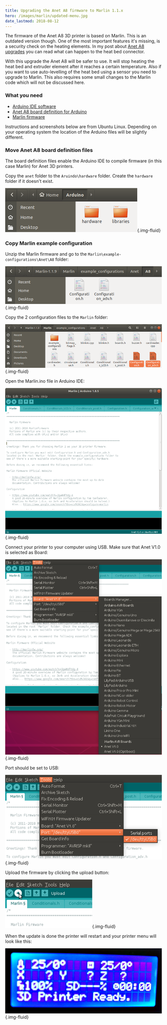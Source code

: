 ```yaml
---
title: Upgrading the Anet A8 firmware to Marlin 1.1.x
hero: /images/marlin/updated-menu.jpg
date_lastmod: 2018-08-12
---
```


The firmware of the Anet A8 3D printer is based on Marlin. This is an outdated version though.
One of the most important features it's missing, is a security check on the heating elements.
In my post about [Anet A8 upgrades](/blog/2018/05/06/a-year-with-the-anet-a8-3d-printer/) you can
read what can happen to the heat bed connector.

<!-- more -->
With this upgrade the Anet A8 will be safer to use. It will stop heating the heat bed and extruder element
after it reaches a certain temperature. Also if you want to use auto-levelling of the heat bed using a sensor
you need to upgrade to Marlin. This also requires some small changes to the Marlin code which will not be discussed here.

### What you need

- [Arduino IDE software](https://www.arduino.cc/en/Main/Software)
- [Anet A8 board definition for Arduino](https://github.com/SkyNet3D/anet-board)
- [Marlin firmware](https://github.com/MarlinFirmware/Marlin/archive/1.1.x.zip)

Instructions and screenshots below are from Ubuntu Linux.
Depending on your operating system the location of the Arduino files will be slightly different.

### Move Anet A8 board definition files

The board definition files enable the Arduino IDE to compile firmware (in this case Marlin) for Anet 3D printers.

Copy the `anet` folder to the `Aruindo\hardware` folder. Create the `hardware` folder if it doesn't exist.

![Anet A8 board defination files](/images/marlin/board-definition-files.png){.img-fluid}

### Copy Marlin example configuration 

Unzip the Marlin firmware and go to the `Marlin\example-configurations\Anet\A8` folder:

![Marlin A8 configuration files source](/images/marlin/marlin-a8-configuration-source.png){.img-fluid}

Copy the 2 configuration files to the `Marlin` folder:

![Marlin A8 configuration files destination](/images/marlin/marlin-a8-configuration-destination.png){.img-fluid}

Open the Marlin.ino file in Arduino IDE:

![Arduino IDE - Open Marlin.ino](/images/marlin/arduino-ide-open-marlin-ino.png){.img-fluid}

Connect your printer to your computer using USB.
Make sure that Anet V1.0 is selected as Board:

![Arduino IDE - Select Anet Board](/images/marlin/arduino-ide-select-board.png){.img-fluid}

Port should be set to USB:

![Arduino IDE - Select USB Port](/images/marlin/arduino-ide-select-port.png){.img-fluid}

Upload the firmware by clicking the upload button:

![Arduino IDE - Upload button](/images/marlin/arduino-ide-upload.png){.img-fluid}

When the update is done the printer will restart and your printer menu will look like this:

![Updated printer menu](/images/marlin/updated-menu.jpg){.img-fluid}

